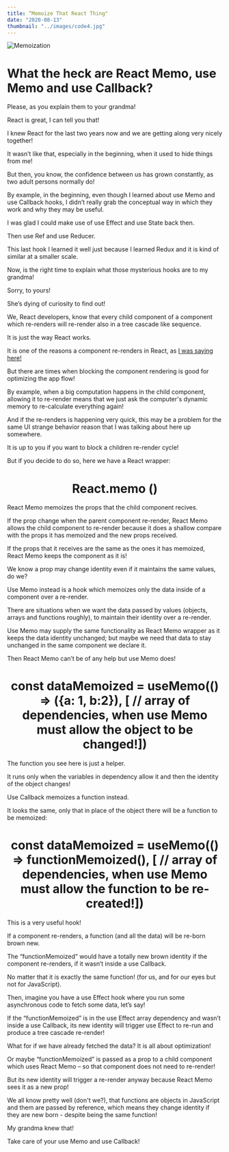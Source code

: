 ```yaml
---
title: “Memoize That React Thing"
date: "2020-08-13"
thumbnail: "../images/code4.jpg"
---
```


![Memoization](../images/code4.jpg)

# What the heck are React Memo, use Memo and use Callback?

Please, as you explain them to your grandma!

React is great, I can tell you that!

I knew React for the last two years now and we are getting along very nicely together!

It wasn’t like that, especially in the beginning, when it used to hide things from me!

But then, you know, the confidence between us has grown constantly, as two adult persons normally do!

By example, in the beginning, even though I learned about use Memo and use Callback hooks, I didn’t really grab the conceptual way in which they work and why they may be useful.

I was glad I could make use of use Effect and use State back then.

Then use Ref and use Reducer.

This last hook I learned it well just because I learned Redux and it is kind of similar at a smaller scale.

Now, is the right time to explain what those mysterious hooks are to my grandma!

Sorry, to yours!

She’s dying of curiosity to find out!

We, React developers, know that every child component of a component which re-renders will re-render also in a tree cascade like sequence.

It is just the way React works.

It is one of the reasons a component re-renders in React, as <a href="https://bogdan.digital/immutabil-react/" target="_blank">I was saying here!</a>

But there are times when blocking the component rendering is good for optimizing the app flow!

By example, when a big computation happens in the child component, allowing it to re-render means that we just ask the computer's dynamic memory to re-calculate everything again!

And if the re-renders is happening very quick, this may be a problem for the same UI strange behavior reason that I was talking about here up somewhere.

It is up to you if you want to block a children re-render cycle!

But if you decide to do so, here we have a React wrapper:

# <center>React.memo (<MyComponent />)</center>

React Memo memoizes the props that the child component recives.

If the prop change when the parent component re-render, React Memo allows the child component to re-render because it does a shallow compare with the props it has memoized and the new props received.

If the props that it receives are the same as the ones it has memoized, React Memo keeps the component as it is!

We know a prop may change identity even if it maintains the same values, do we?

Use Memo instead is a hook which memoizes only the data inside of a component over a re-render.

There are situations when we want the data passed by values (objects, arrays and functions roughly), to maintain their identity over a re-render.

Use Memo may supply the same functionality as React Memo wrapper as it keeps the data identity unchanged; but maybe we need that data to stay unchanged in the same component we declare it.

Then React Memo can’t be of any help but use Memo does!

# <center>const dataMemoized = useMemo(() => ({a: 1, b:2}), [ // array of dependencies, when use Memo must allow the object to be changed!])</center>

The function you see here is just a helper.

It runs only when the variables in dependency allow it and then the identity of the object changes!

Use Callback memoizes a function instead.

It looks the same, only that in place of the object there will be a function to be memoized:

# <center>const dataMemoized = useMemo(() => functionMemoized(), [ // array of dependencies, when use Memo must allow the function to be re-created!])</center>

This is a very useful hook!

If a component re-renders, a function (and all the data) will be re-born brown new.

The “functionMemoized” would have a totally new brown identity if the component re-renders, if it wasn’t inside a use Callback.

No matter that it is exactly the same function! (for us, and for our eyes but not for JavaScript).

Then, imagine you have a use Effect hook where you run some asynchronous code to fetch some data, let’s say!

If the “functionMemoized” is in the use Effect array dependency and wasn’t inside a use Callback, its new identity will trigger use Effect to re-run and produce a tree cascade re-render!

What for if we have already fetched the data? It is all about optimization!

Or maybe “functionMemoized” is passed as a prop to a child component which uses React Memo – so that component does not need to re-render!

But its new identity will trigger a re-render anyway because React Memo sees it as a new prop!

We all know pretty well (don't we?), that functions are objects in JavaScript and them are passed by reference, which means they change identity if they are new born - despite being the same function!

My grandma knew that!

Take care of your use Memo and use Callback!
